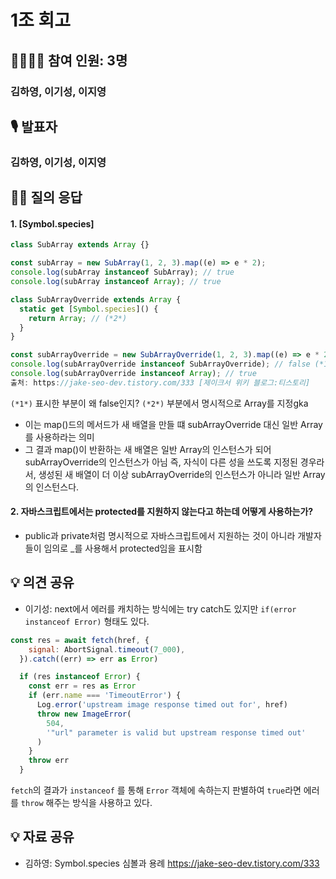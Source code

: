 # 1조 회고

## 👨‍👩‍👧‍👦 참여 인원: 3명

### 김하영, 이기성, 이지영

## 🎙️ 발표자

### 김하영, 이기성, 이지영

## 👨‍🎤 질의 응답
#### 1. [Symbol.species]
```jsx
class SubArray extends Array {}

const subArray = new SubArray(1, 2, 3).map((e) => e * 2);
console.log(subArray instanceof SubArray); // true
console.log(subArray instanceof Array); // true

class SubArrayOverride extends Array {
  static get [Symbol.species]() { 
    return Array; // (*2*)
  }
}

const subArrayOverride = new SubArrayOverride(1, 2, 3).map((e) => e * 2);
console.log(subArrayOverride instanceof SubArrayOverride); // false (*1*)
console.log(subArrayOverride instanceof Array); // true
출처: https://jake-seo-dev.tistory.com/333 [제이크서 위키 블로그:티스토리]
```
`(*1*)` 표시한 부분이 왜 false인지?
`(*2*)` 부분에서 명시적으로 Array를 지정gka
- 이는 map()드의 메서드가 새 배열을 만들 떄 subArrayOverride 대신 일반 Array를 사용하라는 의미
- 그 결과 map()이 반환하는 새 배열은 일반 Array의 인스턴스가 되어 subArrayOverride의 인스턴스가 아님
즉, 자식이 다른 성을 쓰도록 지정된 경우라서, 생성된 새 배열이 더 이상 subArrayOverride의 인스턴스가 아니라 일반 Array의 인스턴스다.

#### 2. 자바스크립트에서는 protected를 지원하지 않는다고 하는데 어떻게 사용하는가?
- public과 private처럼 명시적으로 자바스크립트에서 지원하는 것이 아니라 개발자들이 임의로 _를 사용해서 protected임을 표시함

## 💡 의견 공유
-  이기성: next에서 에러를 캐치하는 방식에는 try catch도 있지만 
 ```if(error instanceof Error)``` 형태도 있다.

```jsx
const res = await fetch(href, {
    signal: AbortSignal.timeout(7_000),
  }).catch((err) => err as Error)

  if (res instanceof Error) {
    const err = res as Error
    if (err.name === 'TimeoutError') {
      Log.error('upstream image response timed out for', href)
      throw new ImageError(
        504,
        '"url" parameter is valid but upstream response timed out'
      )
    }
    throw err
  }
```

`fetch`의 결과가 `instanceof` 를 통해 `Error` 객체에 속하는지 판별하여 `true`라면 에러를 `throw` 해주는 방식을 사용하고 있다.
## 💡 자료 공유
- 김하영: Symbol.species 심볼과 용례 https://jake-seo-dev.tistory.com/333
